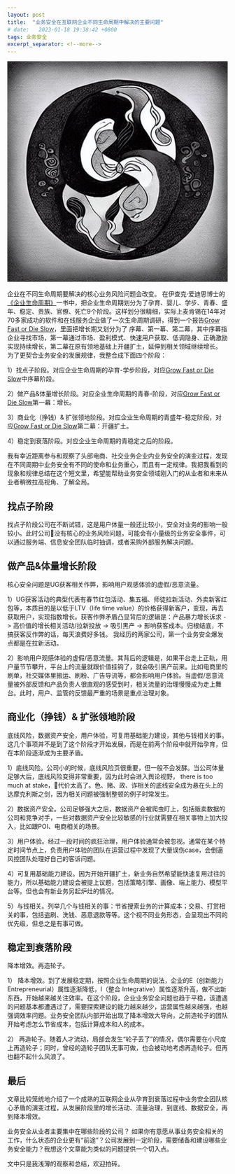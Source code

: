 ```yaml
---
layout: post
title:  "业务安全在互联网企业不同生命周期中解决的主要问题"
# date:   2023-01-18 19:38:42 +0800
tags: 业务安全
excerpt_separator: <!--more-->
---
```

![阴阳](yin_yang.jpeg "Yin and Yang created with stableDifussion")

企业在不同生命周期要解决的核心业务风险问题会改变。
在伊查克·爱迪思博士的[《企业生命周期》][企业生命周期]一书中，把企业生命周期划分为了孕育、婴儿、学步、青春、盛年、稳定、贵族、官僚、死亡9个阶段。这样划分很精细，实际上麦肯锡在14年对70多家成功的软件和在线服务企业做了一次生命周期调研，得到一个报告[Grow Fast or Die Slow]，里面把增长期又划分为了 序幕、第一幕、第二幕，其中序幕指企业寻找市场，第一幕通过市场、盈利模式、快速用户获取、低调隐身、正确激励实现持续增长，第二幕在原有领地基础上开疆扩土，延伸到相关领域继续增长。  <!--more--> 为了更契合业务安全的发展规律，我整合成下面四个阶段：  

1）找点子阶段。对应企业生命周期的孕育-学步阶段，对应[Grow Fast or Die Slow]中序幕阶段。

2）做产品&体量增长阶段。对应企业生命周期的青春-阶段，对应[Grow Fast or Die Slow]第一幕：增长。

3）商业化（挣钱）& 扩张领地阶段。对应企业生命周期的青盛年-稳定阶段，对应[Grow Fast or Die Slow]第二幕：开疆扩土。

4）稳定到衰落阶段。对应企业生命周期的青稳定之后的阶段。

我有幸近距离参与和观察了头部电商、社交业务企业内业务安全的演变过程，发现在不同周期中业务安全有不同的使命和业务重心，而且有一定规律。我把我看到的现象和规律总结在这个短文里，希望能帮助业务安全领域刚入门的从业者和未来从业者稍微拉高视角、了解全局。

## 找点子阶段
找点子阶段公司在不断试错，这是用户体量一般还比较小，安全对业务的影响一般较小。此时公司没有核心的业务风险问题，可能会有小量级的业务安全事件，可以通过服务端、信息安全团队临时抽调，或者采购外部服务解决问题。

## 做产品&体量增长阶段
核心安全问题是UG获客相关作弊，影响用户观感体验的虚假/恶意流量。


1）UG获客活动的典型代表有春节红包活动、集五福、师徒拉新活动、外卖新客红包等，本质目的是以低于LTV（life time value）的价格获得新客户，变现，再去获取用户，实现指数增长。获客作弊矛盾凸显背后的逻辑是：产品暴力增长诉求 -> 高价值的增长相关活动/拉新投放 -> 吸引黑产 -> 影响获客成本。归根结底，不搞获客反作弊的话，每天浪费好多钱。 我经历的两家公司，第一个业务安全爆发点都是在拉新活动。

2）影响用户观感体验的虚假/恶意流量。其背后的逻辑是，如果平台走上正轨，用户量节节攀升，平台上的流量就跟价值挂钩了，就会吸引黑产前来。比如电商里的刷单，社交媒体里搬运、刷粉、广告导流等，都会影响用户体验。当虚假/恶意流量被外部反馈和产品负责人很直观的感受到时，相关流量的治理慢慢成为走上舞台。此时，用户、监管的反馈最严重的场景是重点治理对象。

## 商业化（挣钱）& 扩张领地阶段
底线风险，数据资产安全，用户体验，可复用基础能力建设，其他与钱相关的事。这几个事项并不是到了这个阶段才开始发展，而是在前两个阶段中就开始孕育，但在本阶段逐渐成为主要矛盾。

1）底线风险。公司小的时候，底线风险页很重要，但一般不会发酵。当公司体量足够大后，底线风险变得非常重要，因为此时会进入舆论视野， there is too much at stake，代价太高了。色、赌、政、诈相关的底线安全成为悬在头上的达摩克利斯之剑，因为相关问题被强制整顿的例子时常发生。

2）数据资产安全。公司足够强大之后，数据资产会被爬虫盯上，包括贩卖数据的公司和竞争对手，一些对数据资产安全比较敏感的行业就需要在相关事物上加大投入，比如跟POI、电商相关的场景。

3）用户体验。经过一段时间的疯狂治理，用户体验通常会被忽视。通常在某个特定时间节点上，负责用户体验的团队在运营过程中发现了大量误伤case，会倒逼风控团队处理好自己的客诉问题。

4）可复用基础能力建设。因为开始开疆扩土，新业务自然希望能快速复用过往的能力，所以基础能力建设会被提上议题，包括策略引擎、画像、端上能力、模型平台等。但也会有新业务另起炉灶的情况。

5）与钱相关。列举几个与钱相关的事：节省搜索业务的计算成本；交易、打赏相关的事，包括盗刷、洗钱、恶意退款等等。这个视不同业务形态，会呈现出不同的优先级，但总之是有事可做。

## 稳定到衰落阶段
降本增效。再造轮子。

1） 降本增效。到了发展稳定期，按照企业生命周期的说法，企业的E（创新能力 Entrepreneurial）属性逐渐降低，I（整合 Integrative）属性逐渐升高，做不出新东西，开始越来越关注效率。在这个阶段，企业业务安全问题也趋于平稳，该遭遇的问题基本都遭遇过了，需要探索建设的能力越来越少，运营属性越来越强，也越强调效率问题。业务安全团队内部开始出现了降本增效大导向，之前造轮子的团队开始考虑怎么节省成本，包括计算成本和人的成本。

2） 再造轮子。随着人才流动，局部会发生“轮子丢了”的情况，偶尔需要在小尺度上再造轮子；同时，曾经的造轮子团队无事可做，也会被动地考虑再造轮子。但再也翻不起什么风浪了。

## 最后
文章比较笼统地介绍了一个成熟的互联网企业从孕育到衰落过程中业务安全团队核心矛盾的演变过程，从发展阶段里的增长活动、流量治理，到底线、数据安全，再到降本增效。

业务安全从业者主要集中在哪些阶段的公司？
如果你有意愿从事业务安全相关的工作，什么状态的企业更有“前途”？公司发展到一定阶段，需要储备和建设哪些业务安全能力？我想这个文章能为类似的问题提供一个切入点。

文中只是我浅薄的观察和总结，欢迎拍砖。

[企业生命周期]: https://book.douban.com/subject/27155410/
[Grow Fast or Die Slow]: https://www.mckinsey.com/industries/technology-media-and-telecommunications/our-insights/grow-fast-or-die-slow
